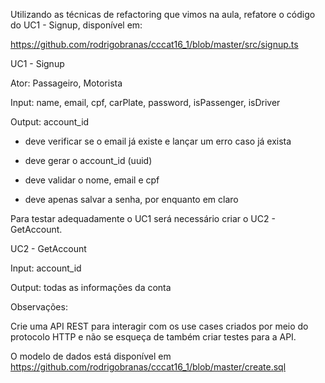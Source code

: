 Utilizando as técnicas de refactoring que vimos na aula, refatore o código do UC1 - Signup, disponível em:



https://github.com/rodrigobranas/cccat16_1/blob/master/src/signup.ts



UC1 - Signup

Ator: Passageiro, Motorista

Input: name, email, cpf, carPlate, password, isPassenger, isDriver

Output: account_id



* deve verificar se o email já existe e lançar um erro caso já exista

* deve gerar o account_id (uuid)

* deve validar o nome, email e cpf

* deve apenas salvar a senha, por enquanto em claro



Para testar adequadamente o UC1 será necessário criar o UC2 - GetAccount.



UC2 - GetAccount

Input: account_id

Output: todas as informações da conta



Observações:



Crie uma API REST para interagir com os use cases criados por meio do protocolo HTTP e não se esqueça de também criar testes para a API.

O modelo de dados está disponível em https://github.com/rodrigobranas/cccat16_1/blob/master/create.sql